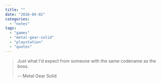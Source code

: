 ```yaml
---
title: ""
date: "2016-04-02"
categories: 
  - "notes"
tags: 
  - "games"
  - "metal-gear-solid"
  - "playstation"
  - "quotes"
---
```


> Just what I'd expect from someone with the same codename as the boss.
> 
> \-- Metal Gear Solid
